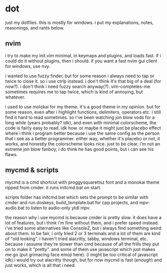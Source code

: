 # dot
just my dotfiles.
this is mostly for windows.
i put my explanations, notes, reasonings, and rants below.

## nvim
i try to make my init.vim minimal, in keymaps and plugins, and loads fast. if i could do it without plugins, then i should. if you want a fast nvim gui client for windows, use nvy.

i wanted to use fuzzy finder, but for some reason i always need to tap <ESC> or <C-C> twice to close it. so i use ctrlp instead. i don't think it's that big of a deal (for now?). i don't think i need fuzzy search anyway(?).
vim-completes-me sometimes requires me to tap <Tab> twice, which is kind of annoying, but whatever.

i used to use molokai for my theme. it's a good theme in my opinion. but for some reason, even after i highlight functions, delimiters, operators etc. i still find it hard to read sometimes. so i've been watching jon blow vods for a long while (years probably? idk), and even with minimal colorscheme, the code is fairly easy to read. idk how. or maybe it might just be placebo effect where i think i program better because i use the same config as the person that i see as a better programmer. either way, whether it's placebo or not, it works, and honestly the colorscheme looks nice. just to be clear, i'm not an extreme jon blow fanboy, i do think he has good points, but i can see his flaws.

## mycmd & scripts
mycmd is a cmd shortcut with proggysquarettsz font and a monokai theme ripped from cmder. it runs initcmd.bat on start.

scripts folder has initcmd.bat which sets the prompt to be similar with cmder and run doskeys, build\_template.bat for cpp projects, and mpv-audio.bat to listen to audio-only ytdl mpv.

the reason why i use mycmd is because cmder is pretty slow. it does have a lot of features, but i think i'm fine without them, and i prefer speed instead. i've tried some alternatives like ConsoleZ, but i always find something weird about them. to be fair, i only tried 2 or 3 terminals and a lot of them are kind of "old looking". i haven't tried alacritty, tabby, windows terminal, etc. because i assume they're slower than cmd because of all the frills they put on to make it "pretty". and some of them use javascript which just makes me go (put grimacing face emoji here). (i might be too critical of javascript idk).i would try out alacritty though, but for now mycmd is fast (enough) and just works, which is all that i need.
